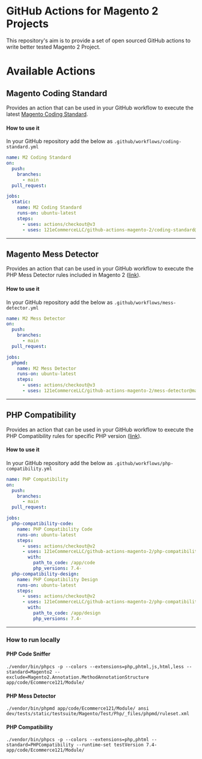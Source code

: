 # GitHub Actions for Magento 2 Projects

This repository's aim is to provide a set of open sourced GitHub actions to write better tested Magento 2 Project.

# Available Actions

## Magento Coding Standard
Provides an action that can be used in your GitHub workflow to execute the latest [Magento Coding Standard](https://github.com/magento/magento-coding-standard).

#### How to use it
In your GitHub repository add the below as
`.github/workflows/coding-standard.yml`

```yaml
name: M2 Coding Standard
on:
  push:
    branches:
      - main
  pull_request:

jobs:
  static:
    name: M2 Coding Standard
    runs-on: ubuntu-latest
    steps:
      - uses: actions/checkout@v3
      - uses: 121eCommerceLLC/github-actions-magento-2/coding-standard@main
```

---

## Magento Mess Detector
Provides an action that can be used in your GitHub workflow to execute the PHP Mess Detector rules included in Magento 2 ([link](https://github.com/magento/magento2/blob/2.4.6/dev/tests/static/testsuite/Magento/Test/Php/_files/phpmd/ruleset.xml)).

#### How to use it
In your GitHub repository add the below as
`.github/workflows/mess-detector.yml`

```yaml
name: M2 Mess Detector
on:
  push:
    branches:
      - main
  pull_request:

jobs:
  phpmd:
    name: M2 Mess Detector
    runs-on: ubuntu-latest
    steps:
      - uses: actions/checkout@v3
      - uses: 121eCommerceLLC/github-actions-magento-2/mess-detector@main
```
---

## PHP Compatibility
Provides an action that can be used in your GitHub workflow to execute the PHP Compatibility rules for specific PHP version ([link](https://github.com/PHPCompatibility/PHPCompatibility)).

#### How to use it
In your GitHub repository add the below as
`.github/workflows/php-compatibility.yml`

```yaml
name: PHP Compatibility
on:
  push:
    branches:
      - main
  pull_request:

jobs:
  php-compatibility-code:
    name: PHP Compatibility Code
    runs-on: ubuntu-latest
    steps:
      - uses: actions/checkout@v2
      - uses: 121eCommerceLLC/github-actions-magento-2/php-compatibility@main
        with:
          path_to_code: /app/code
          php_versions: 7.4-
  php-compatibility-design:
    name: PHP Compatibility Design
    runs-on: ubuntu-latest
    steps:
      - uses: actions/checkout@v2
      - uses: 121eCommerceLLC/github-actions-magento-2/php-compatibility@main
        with:
          path_to_code: /app/design
          php_versions: 7.4-
```
---

### How to run locally

#### PHP Code Sniffer
```shell
./vendor/bin/phpcs -p --colors --extensions=php,phtml,js,html,less --standard=Magento2 --exclude=Magento2.Annotation.MethodAnnotationStructure app/code/Ecommerce121/Module/
```

#### PHP Mess Detector
```shell
./vendor/bin/phpmd app/code/Ecommerce121/Module/ ansi dev/tests/static/testsuite/Magento/Test/Php/_files/phpmd/ruleset.xml
```

#### PHP Compatibility
```shell
./vendor/bin/phpcs -p --colors --extensions=php,phtml --standard=PHPCompatibility --runtime-set testVersion 7.4- app/code/Ecommerce121/Module/
```
